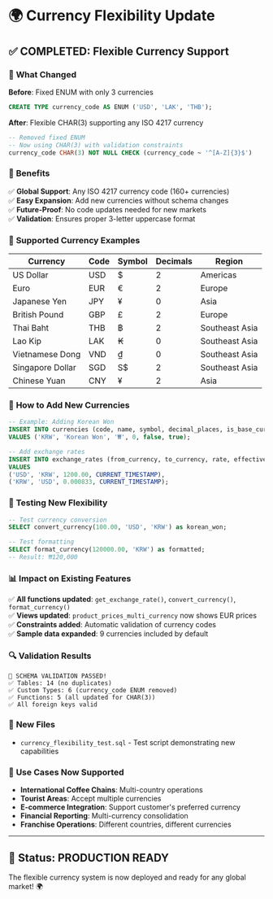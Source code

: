 # 🌍 Currency Flexibility Update

## ✅ **COMPLETED: Flexible Currency Support**

### 🔄 **What Changed**

**Before**: Fixed ENUM with only 3 currencies

```sql
CREATE TYPE currency_code AS ENUM ('USD', 'LAK', 'THB');
```

**After**: Flexible CHAR(3) supporting any ISO 4217 currency

```sql
-- Removed fixed ENUM
-- Now using CHAR(3) with validation constraints
currency_code CHAR(3) NOT NULL CHECK (currency_code ~ '^[A-Z]{3}$')
```

### 🎯 **Benefits**

✅ **Global Support**: Any ISO 4217 currency code (160+ currencies)  
✅ **Easy Expansion**: Add new currencies without schema changes  
✅ **Future-Proof**: No code updates needed for new markets  
✅ **Validation**: Ensures proper 3-letter uppercase format

### 💱 **Supported Currency Examples**

| Currency         | Code | Symbol | Decimals | Region         |
| ---------------- | ---- | ------ | -------- | -------------- |
| US Dollar        | USD  | $      | 2        | Americas       |
| Euro             | EUR  | €      | 2        | Europe         |
| Japanese Yen     | JPY  | ¥      | 0        | Asia           |
| British Pound    | GBP  | £      | 2        | Europe         |
| Thai Baht        | THB  | ฿      | 2        | Southeast Asia |
| Lao Kip          | LAK  | ₭      | 0        | Southeast Asia |
| Vietnamese Dong  | VND  | ₫      | 0        | Southeast Asia |
| Singapore Dollar | SGD  | S$     | 2        | Southeast Asia |
| Chinese Yuan     | CNY  | ¥      | 2        | Asia           |

### 🚀 **How to Add New Currencies**

```sql
-- Example: Adding Korean Won
INSERT INTO currencies (code, name, symbol, decimal_places, is_base_currency, is_active)
VALUES ('KRW', 'Korean Won', '₩', 0, false, true);

-- Add exchange rates
INSERT INTO exchange_rates (from_currency, to_currency, rate, effective_date)
VALUES
('USD', 'KRW', 1200.00, CURRENT_TIMESTAMP),
('KRW', 'USD', 0.000833, CURRENT_TIMESTAMP);
```

### 🧪 **Testing New Flexibility**

```sql
-- Test currency conversion
SELECT convert_currency(100.00, 'USD', 'KRW') as korean_won;

-- Test formatting
SELECT format_currency(120000.00, 'KRW') as formatted;
-- Result: ₩120,000
```

### 📊 **Impact on Existing Features**

✅ **All functions updated**: `get_exchange_rate()`, `convert_currency()`, `format_currency()`  
✅ **Views updated**: `product_prices_multi_currency` now shows EUR prices  
✅ **Constraints added**: Automatic validation of currency codes  
✅ **Sample data expanded**: 9 currencies included by default

### 🔍 **Validation Results**

```
🎉 SCHEMA VALIDATION PASSED!
✅ Tables: 14 (no duplicates)
✅ Custom Types: 6 (currency_code ENUM removed)
✅ Functions: 5 (all updated for CHAR(3))
✅ All foreign keys valid
```

### 📁 **New Files**

- `currency_flexibility_test.sql` - Test script demonstrating new capabilities

### 🌟 **Use Cases Now Supported**

- **International Coffee Chains**: Multi-country operations
- **Tourist Areas**: Accept multiple currencies
- **E-commerce Integration**: Support customer's preferred currency
- **Financial Reporting**: Multi-currency consolidation
- **Franchise Operations**: Different countries, different currencies

---

## 🎊 **Status: PRODUCTION READY**

The flexible currency system is now deployed and ready for any global market! 🌍
